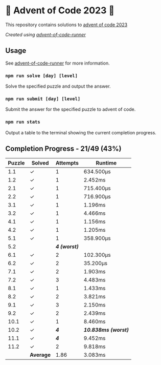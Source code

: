 # :santa: Advent of Code 2023 :christmas_tree:

This repository contains solutions to [advent of code 2023](https://adventofcode.com/2023) 

_Created using [advent-of-code-runner](https://github.com/beakerandjake/advent-of-code-runner)_

## Usage
See [advent-of-code-runner](https://github.com/beakerandjake/advent-of-code-runner) for more information.

### `npm run solve [day] [level]`
Solve the specified puzzle and output the answer.

### `npm run submit [day] [level]`
Submit the answer for the specified puzzle to advent of code.

### `npm run stats`
Output a table to the terminal showing the current completion progress.

<!--Please do not delete the following comments, they are required to save your stats to this file.-->
<!--START_AUTOGENERATED_COMPLETION_PROGRESS_SECTION-->
## Completion Progress - 21/49 (43%)

| Puzzle | Solved | Attempts | Runtime |
| --- | --- | --- | --- |
| 1.1 | ✓ | 1 | 634.500μs |
| 1.2 | ✓ | 1 | 2.452ms |
| 2.1 | ✓ | 1 | 715.400μs |
| 2.2 | ✓ | 1 | 716.900μs |
| 3.1 | ✓ | 1 | 1.196ms |
| 3.2 | ✓ | 1 | 4.466ms |
| 4.1 | ✓ | 1 | 1.156ms |
| 4.2 | ✓ | 1 | 1.205ms |
| 5.1 | ✓ | 1 | 358.900μs |
| 5.2 |  | ***4 (worst)*** |  |
| 6.1 | ✓ | 2 | 102.300μs |
| 6.2 | ✓ | 2 | 35.200μs |
| 7.1 | ✓ | 2 | 1.903ms |
| 7.2 | ✓ | 3 | 4.483ms |
| 8.1 | ✓ | 1 | 1.433ms |
| 8.2 | ✓ | 2 | 3.821ms |
| 9.1 | ✓ | 3 | 2.150ms |
| 9.2 | ✓ | 2 | 2.439ms |
| 10.1 | ✓ | 1 | 8.460ms |
| 10.2 | ✓ | ***4*** | ***10.838ms (worst)*** |
| 11.1 | ✓ | ***4*** | 9.452ms |
| 11.2 | ✓ | 2 | 9.818ms |
|  | **Average** | 1.86 | 3.083ms |
<!--END_AUTOGENERATED_COMPLETION_PROGRESS_SECTION-->
